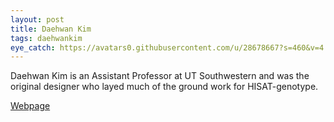 ```yaml
---
layout: post
title: Daehwan Kim
tags: daehwankim
eye_catch: https://avatars0.githubusercontent.com/u/28678667?s=460&v=4
---
```


Daehwan Kim is an Assistant Professor at UT Southwestern and was the original designer who layed much of the ground work for HISAT-genotype.

[Webpage](https://kim-lab.org/daehwan-kim-principal-investigator/)



